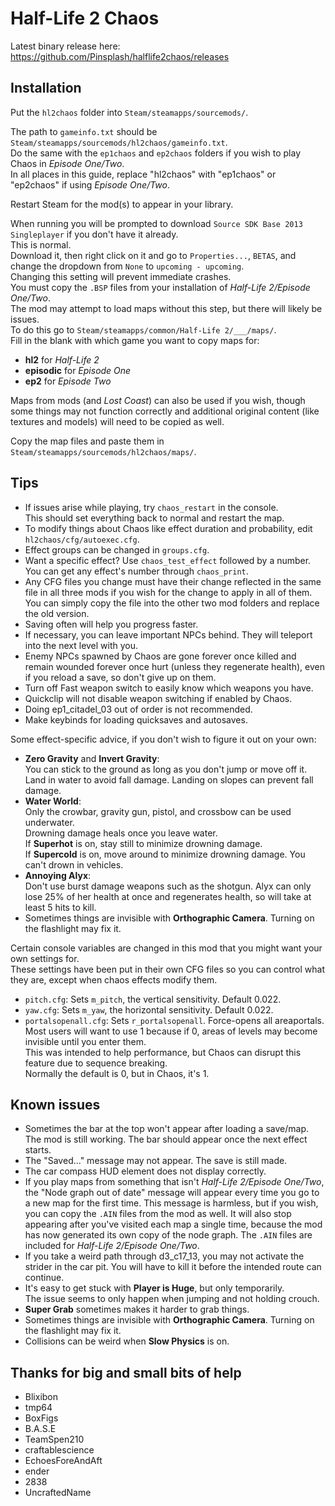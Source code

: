 # Half-Life 2 Chaos
Latest binary release here: https://github.com/Pinsplash/halflife2chaos/releases  

## Installation

Put the `hl2chaos` folder into `Steam/steamapps/sourcemods/`.

The path to `gameinfo.txt` should be `Steam/steamapps/sourcemods/hl2chaos/gameinfo.txt`.  
Do the same with the `ep1chaos` and `ep2chaos` folders if you wish to play Chaos in _Episode One/Two_.  
In all places in this guide, replace "hl2chaos" with "ep1chaos" or "ep2chaos" if using _Episode One/Two_.

Restart Steam for the mod(s) to appear in your library.

When running you will be prompted to download `Source SDK Base 2013 Singleplayer` if you don't have it already.  
This is normal.  
Download it, then right click on it and go to `Properties...`, `BETAS`, and change the dropdown from `None` to `upcoming - upcoming`.  
Changing this setting will prevent immediate crashes.  
You must copy the `.BSP` files from your installation of _Half-Life 2/Episode One/Two_.  
The mod may attempt to load maps without this step, but there will likely be issues.  
To do this go to `Steam/steamapps/common/Half-Life 2/___/maps/`.  
Fill in the blank with which game you want to copy maps for:

* **hl2** for _Half-Life 2_
* **episodic** for _Episode One_
* **ep2** for _Episode Two_

Maps from mods (and _Lost Coast_) can also be used if you wish, though some things may not function correctly and additional original content (like textures and models) will need to be copied as well.

Copy the map files and paste them in `Steam/steamapps/sourcemods/hl2chaos/maps/`.

## Tips

* If issues arise while playing, try `chaos_restart` in the console.  
 This should set everything back to normal and restart the map.
* To modify things about Chaos like effect duration and probability, edit `hl2chaos/cfg/autoexec.cfg`.
* Effect groups can be changed in `groups.cfg`.
* Want a specific effect? Use `chaos_test_effect` followed by a number. You can get any effect's number through `chaos_print`.
* Any CFG files you change must have their change reflected in the same file in all three mods if you wish for the change to apply in all of them. You can simply copy the file into the other two mod folders and replace the old version.
* Saving often will help you progress faster.
* If necessary, you can leave important NPCs behind. They will teleport into the next level with you.
* Enemy NPCs spawned by Chaos are gone forever once killed and remain wounded forever once hurt (unless they regenerate health), even if you reload a save, so don't give up on them.
* Turn off Fast weapon switch to easily know which weapons you have.
* Quickclip will not disable weapon switching if enabled by Chaos.
* Doing ep1_citadel_03 out of order is not recommended.
* Make keybinds for loading quicksaves and autosaves.

Some effect-specific advice, if you don't wish to figure it out on your own:

 * **Zero Gravity** and **Invert Gravity**:  
  You can stick to the ground as long as you don't jump or move off it. 
  Land in water to avoid fall damage. 
  Landing on slopes can prevent fall damage.
 * **Water World**:  
  Only the crowbar, gravity gun, pistol, and crossbow can be used underwater.  
  Drowning damage heals once you leave water.  
  If **Superhot** is on, stay still to minimize drowning damage.  
  If **Supercold** is on, move around to minimize drowning damage. You can't drown in vehicles.
 * **Annoying Alyx**:  
  Don't use burst damage weapons such as the shotgun. Alyx can only lose 25% of her health at once and regenerates health, so will take at least 5 hits to kill.
 * Sometimes things are invisible with **Orthographic Camera**. Turning on the flashlight may fix it.

Certain console variables are changed in this mod that you might want your own settings for.  
These settings have been put in their own CFG files so you can control what they are, except when chaos effects modify them.

* `pitch.cfg`: Sets `m_pitch`, the vertical sensitivity. Default 0.022.
* `yaw.cfg`: Sets `m_yaw`, the horizontal sensitivity. Default 0.022.
* `portalsopenall.cfg`: Sets `r_portalsopenall`. Force-opens all areaportals.  
 Most users will want to use 1 because if 0, areas of levels may become invisible until you enter them.  
 This was intended to help performance, but Chaos can disrupt this feature due to sequence breaking.  
 Normally the default is 0, but in Chaos, it's 1.

## Known issues
* Sometimes the bar at the top won't appear after loading a save/map. The mod is still working. The bar should appear once the next effect starts.
* The "Saved..." message may not appear. The save is still made.
* The car compass HUD element does not display correctly.
* If you play maps from something that isn't _Half-Life 2/Episode One/Two_, 
 the "Node graph out of date" message will appear every time you go to a new map for the first time. 
 This message is harmless, but if you wish, you can copy the `.AIN` files from the mod as well. 
 It will also stop appearing after you've visited each map a single time, 
 because the mod has now generated its own copy of the node graph. 
 The `.AIN` files are included for _Half-Life 2/Episode One/Two_.
* If you take a weird path through d3_c17_13, you may not activate the strider in the car pit. You will have to kill it before the intended route can continue.
* It's easy to get stuck with **Player is Huge**, but only temporarily.  
 The issue seems to only happen when jumping and not holding crouch.
* **Super Grab** sometimes makes it harder to grab things.
* Sometimes things are invisible with **Orthographic Camera**. Turning on the flashlight may fix 
it.
* Collisions can be weird when **Slow Physics** is on.

## Thanks for big and small bits of help

* Blixibon
* tmp64
* BoxFigs
* B.A.S.E
* TeamSpen210
* craftablescience
* EchoesForeAndAft
* ender
* 2838
* UncraftedName
